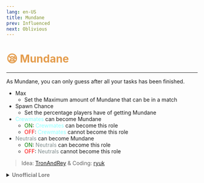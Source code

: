 ```yaml
---
lang: en-US
title: Mundane
prev: Influenced
next: Oblivious
---
```


# <font color=#e49c4c>😪 <b>Mundane</b></font> <Badge text="Harmful" type="tip" vertical="middle"/>
---

As Mundane, you can only guess after all your tasks has been finished.
* Max
  * Set the Maximum amount of Mundane that can be in a match
* Spawn Chance
  * Set the percentage players have of getting Mundane
* <font color=#8cffff>Crewmates</font> can become Mundane
  * <font color=green>ON</font>: <font color=#8cffff>Crewmates</font> can become this role
  * <font color=red>OFF</font>: <font color=#8cffff>Crewmates</font> cannot become this role
* <font color=#7f8c8d>Neutrals</font> can become Mundane
  * <font color=green>ON</font>: <font color=#7f8c8d>Neutrals</font> can become this role
  * <font color=red>OFF</font>: <font color=#7f8c8d>Neutrals</font> cannot become this role
  
> Idea: [TronAndRey](#) & Coding: [ryuk](#)

<details>
<summary><b><font color=gray>Unofficial Lore</font></b></summary>

Placeholder: This role is a ROLE OH EM GOSH
> Submitted by: Member
</details>